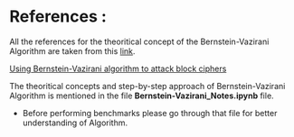 # References :

All the references for the theoritical concept of the Bernstein-Vazirani Algorithm are taken from this [link](https://medium.com/quantum-untangled/the-bernstein-vazirani-algorithm-quantum-algorithms-untangled-67e58d4a5096).

[Using Bernstein-Vazirani algorithm to attack block ciphers](https://link.springer.com/epdf/10.1007/s10623-018-0510-5?sharing_token=gTXm7VcOiSGDCeskJ-2vkve4RwlQNchNByi7wbcMAY4Pyjo41wSmZYy88ywP9pbRXF6-t04GEmUt30INRktvTmtLRFDdy8cW0sVjM1n6lqdobGd1aK1YGetG0_dOCl1sCBRZ1Bs3H6tO_Uj9jItHAFNmhzyDrA2hAzi1M9SCorM%3D) 

The theoritical concepts and step-by-step approach of Bernstein-Vazirani Algorithm is mentioned in the file **Bernstein-Vazirani_Notes.ipynb** file.
- Before performing benchmarks please go through that file for better understanding of Algorithm.